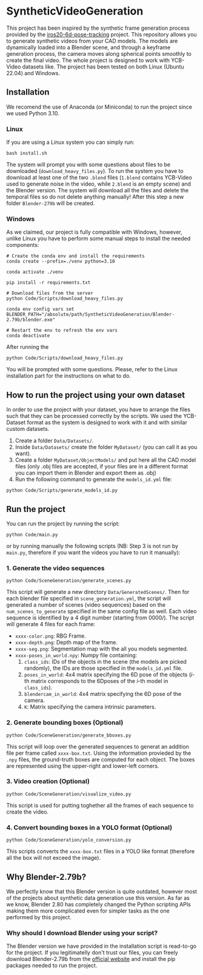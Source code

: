 # SyntheticVideoGeneration
This project has been inspired by the synthetic frame generation process provided by the [iros20-6d-pose-tracking](https://github.com/wenbowen123/iros20-6d-pose-tracking) project. This repository allows you to generate synthetic videos from your CAD models. The models are dynamically loaded into a Blender scene, and through a keyframe generation process, the camera moves along spherical points smoothly to create the final video. The whole project is designed to work with YCB-Video datasets like. The project has been tested on both Linux (Ubuntu 22.04) and Windows.

## Installation
We recomend the use of Anaconda (or Miniconda) to run the project since we used Python 3.10.

### Linux 
If you are using a Linux system you can simply run:
```
bash install.sh
```
The system will prompt you with some questions about files to be downloaded (`download_heavy_files.py`). To run the system you have to download at least one of the two `.blend` files (`1.blend` contains YCB-Video used to generate noise in the video, while `2.blend` is an empty scene) and the Blender version. The system will download all the files and delete the temporal files so do not delete anything manually! After this step a new folder `Blender-279b` will be created.

### Windows
As we claimed, our project is fully compatible with Windows, however, unlike Linux you have to perform some manual steps to install the needed components:

```
# Create the conda env and install the requirements
conda create --prefix=./venv python=3.10

conda activate ./venv

pip install -r requirements.txt

# Download files from the server
python Code/Scripts/download_heavy_files.py 

conda env config vars set BLENDER_PATH="/absolute/path/SyntheticVideoGeneration/Blender-2.79b/blender.exe"

# Restart the env to refresh the env vars
conda deactivate
```
After running the 
```
python Code/Scripts/download_heavy_files.py
```
You will be prompted with some questions. Please, refer to the Linux installation part for the instructions on what to do.

## How to run the project using your own dataset
In order to use the project with your dataset, you have to arrange the files such that they can be processed correctly by the scripts. We used the YCB-Dataset format as the system is designed to work with it and with similar custom datasets. 

1. Create a folder `Data/Datasets/`.
2. Inside `Data/Datasets/` create the folder `MyDataset/` (you can call it as you want).
3. Create a folder `MyDataset/ObjectModels/` and put here all the CAD model files (only .obj files are accepted, if your files are in a different format you can import them in Blender and export them as .obj)
4. Run the following command to generate the `models_id.yml` file:
```
python Code/Scripts/generate_models_id.py
```

## Run the project
You can run the project by running the script:
```
python Code/main.py
```
or by running manually the following scripts (NB: Step 3 is not run by `main.py`, therefore if you want the videos you have to run it manually):

### 1. Generate the video sequences
```
python Code/SceneGeneration/generate_scenes.py
```
This script will generate a new directory `Data/GeneratedScenes/`. Then for each blender file specified in `scene_generation.yml`, the script will generated a number of scenes (video sequences) based on the `num_scenes_to_generate` specified in the same config file as well. Each video sequence is identified by a 4 digit number (starting from 0000/). The script will generate 4 files for each frame:
 - `xxxx-color.png`: RBG Frame.
 - `xxxx-depth.png`: Depth map of the frame.
 - `xxxx-seg.png`: Segmentation map with the all you models segmented.
 - `xxxx-poses_in_world.npy`: Numpy file containing:
    1. `class_ids`: IDs of the objects in the scene (the models are picked randomly), the IDs are those specified in the `models_id.yml` file.
    2. `poses_in_world`: 4x4 matrix specifying the 6D pose of the objects ($i$-th matrix corresponds to the 6Dposes of the $i$-th model in `class_ids`).
    3. `blendercam_in_world`: 4x4 matrix specifying the 6D pose of the camera.
    4. `K`: Matrix specifying the camera intrinsic parameters.

### 2. Generate bounding boxes (Optional)
```
python Code/SceneGeneration/generate_bboxes.py
```
This script will loop over the generated sequences to generat an addition file per frame called `xxxx-box.txt`. Using the information provieded by the `.npy` files, the ground-truth boxes are computed for each object. The boxes are represented using the upper-right and lower-left corners.

### 3. Video creation (Optional)
```
python Code/SceneGeneration/visualize_video.py
```
This script is used for putting toghether all the frames of each sequence to create the video.

### 4. Convert bounding boxes in a YOLO format (Optional)
```
python Code/SceneGeneration/yolo_conversion.py
```
This scripts converts the `xxxx-box.txt` files in a YOLO like format (therefore all the box will not exceed the image).

## Why Blender-2.79b?
We perfectly know that this Blender version is quite outdated, however most of the projects about synthetic data generation use this version. As far as we know, Blender 2.80 has completely changed the Python scripting APIs making them more complicated even for simpler tasks as the one performed by this project.

### Why should I download Blender using your script?
The Blender version we have provided in the installation script is read-to-go for the project. If you legitimatelly don't trust our files, you can freely download Blender-2.79b from the [official website](https://download.blender.org/release/Blender2.79/) and install the pip packages needed to run the project.
